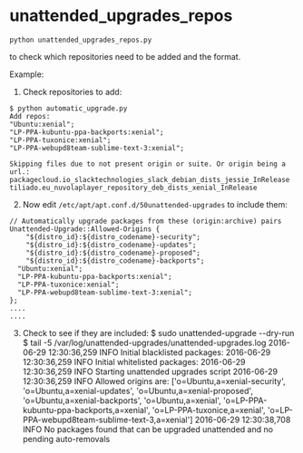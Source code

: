 # unattended_upgrades_repos
```
python unattended_upgrades_repos.py 
```
to check which repositories need to be added and the format.

Example:
1. Check repositories to add:
```
$ python automatic_upgrade.py 
Add repos:
"Ubuntu:xenial";
"LP-PPA-kubuntu-ppa-backports:xenial";
"LP-PPA-tuxonice:xenial";
"LP-PPA-webupd8team-sublime-text-3:xenial";

Skipping files due to not present origin or suite. Or origin being a url.:
packagecloud.io_slacktechnologies_slack_debian_dists_jessie_InRelease
tiliado.eu_nuvolaplayer_repository_deb_dists_xenial_InRelease
```

2. Now edit `/etc/apt/apt.conf.d/50unattended-upgrades` to include them:
```
// Automatically upgrade packages from these (origin:archive) pairs
Unattended-Upgrade::Allowed-Origins {
	"${distro_id}:${distro_codename}-security";
	"${distro_id}:${distro_codename}-updates";
	"${distro_id}:${distro_codename}-proposed";
	"${distro_id}:${distro_codename}-backports";
  "Ubuntu:xenial";
  "LP-PPA-kubuntu-ppa-backports:xenial";
  "LP-PPA-tuxonice:xenial";
  "LP-PPA-webupd8team-sublime-text-3:xenial";
};
....
....
```
3. Check to see if they are included:
$ sudo unattended-upgrade --dry-run
$ tail -5 /var/log/unattended-upgrades/unattended-upgrades.log
2016-06-29 12:30:36,259 INFO Initial blacklisted packages: 
2016-06-29 12:30:36,259 INFO Initial whitelisted packages: 
2016-06-29 12:30:36,259 INFO Starting unattended upgrades script
2016-06-29 12:30:36,259 INFO Allowed origins are: ['o=Ubuntu,a=xenial-security', 'o=Ubuntu,a=xenial-updates', 'o=Ubuntu,a=xenial-proposed', 'o=Ubuntu,a=xenial-backports', 'o=Ubuntu,a=xenial', 'o=LP-PPA-kubuntu-ppa-backports,a=xenial', 'o=LP-PPA-tuxonice,a=xenial', 'o=LP-PPA-webupd8team-sublime-text-3,a=xenial']
2016-06-29 12:30:38,708 INFO No packages found that can be upgraded unattended and no pending auto-removals
